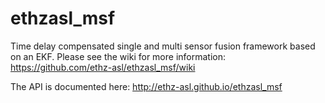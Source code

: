 ethzasl_msf
=====================

Time delay compensated single and multi sensor fusion framework based on an EKF.
Please see the wiki for more information: https://github.com/ethz-asl/ethzasl_msf/wiki

The API is documented here: http://ethz-asl.github.io/ethzasl_msf
